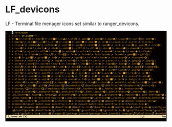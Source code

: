 # LF_devicons
LF - Terminal file menager icons set similar to ranger_devicons.

![](https://github.com/AndySrb/LF_devicons/blob/main/lf_deviicons.png)
